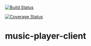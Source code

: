 [![Build Status](https://travis-ci.org/knite51/music-player-client.svg?branch=develop)](https://travis-ci.org/knite51/music-player-client)

[![Coverage Status](https://coveralls.io/repos/github/knite51/music-player-client/badge.svg?branch=develop)](https://coveralls.io/github/knite51/music-player-client?branch=develop)

# music-player-client

